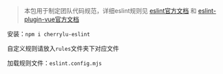 
>本包用于制定团队代码规范，详细eslint规则见 [eslint官方文档](https://eslint.org/docs/v8.x/) 和 [eslint-plugin-vue官方文档](https://eslint.vuejs.org/rules/)

安装：`npm i cherrylu-eslint`

自定义规则请放入`rules`文件夹下对应文件

加载规则文件：`eslint.config.mjs`

